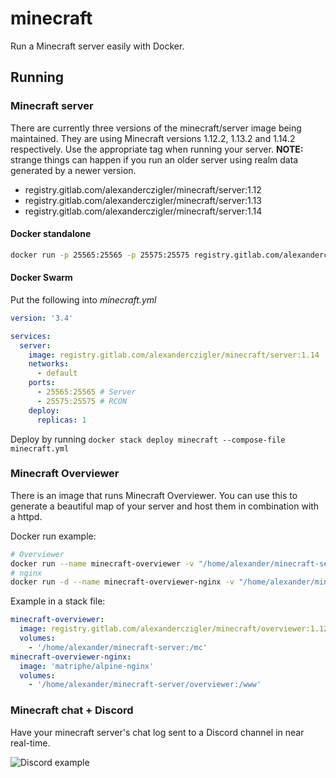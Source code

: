# minecraft

Run a Minecraft server easily with Docker.

## Running

### Minecraft server

There are currently three versions of the minecraft/server image being maintained. They are using Minecraft versions 1.12.2, 1.13.2 and 1.14.2 respectively. Use the appropriate tag when running your server. **NOTE:** strange things can happen if you run an older server using realm data generated by a newer version.

- registry.gitlab.com/alexanderczigler/minecraft/server:1.12
- registry.gitlab.com/alexanderczigler/minecraft/server:1.13
- registry.gitlab.com/alexanderczigler/minecraft/server:1.14

#### Docker standalone

```bash
docker run -p 25565:25565 -p 25575:25575 registry.gitlab.com/alexanderczigler/minecraft/server:1.14
```

#### Docker Swarm

Put the following into *minecraft.yml*
```yml
version: '3.4'

services:
  server:
    image: registry.gitlab.com/alexanderczigler/minecraft/server:1.14
    networks:
      - default
    ports:
      - 25565:25565 # Server
      - 25575:25575 # RCON
    deploy:
      replicas: 1
```

Deploy by running `docker stack deploy minecraft --compose-file minecraft.yml`

### Minecraft Overviewer

There is an image that runs Minecraft Overviewer. You can use this to generate a beautiful map of your server and host them in combination with a httpd.

Docker run example:

```bash
# Overviewer
docker run --name minecraft-overviewer -v "/home/alexander/minecraft-server:/mc" -v "/home/alexander/.minecraft:/root/.minecraft" registry.gitlab.com/alexanderczigler/minecraft/overviewer:1.12
# nginx
docker run -d --name minecraft-overviewer-nginx -v "/home/alexander/minecraft-server/overviewer:/www" matriphe/alpine-nginx
```

Example in a stack file:

```yaml
minecraft-overviewer:
  image: registry.gitlab.com/alexanderczigler/minecraft/overviewer:1.12
  volumes:
    - '/home/alexander/minecraft-server:/mc'
minecraft-overviewer-nginx:
  image: 'matriphe/alpine-nginx'
  volumes:
    - '/home/alexander/minecraft-server/overviewer:/www'
```


### Minecraft chat + Discord

Have your minecraft server's chat log sent to a Discord channel in near real-time.

![Discord example](https://gitlab.com/alexanderczigler/minecraft/raw/master/discord/example.png)